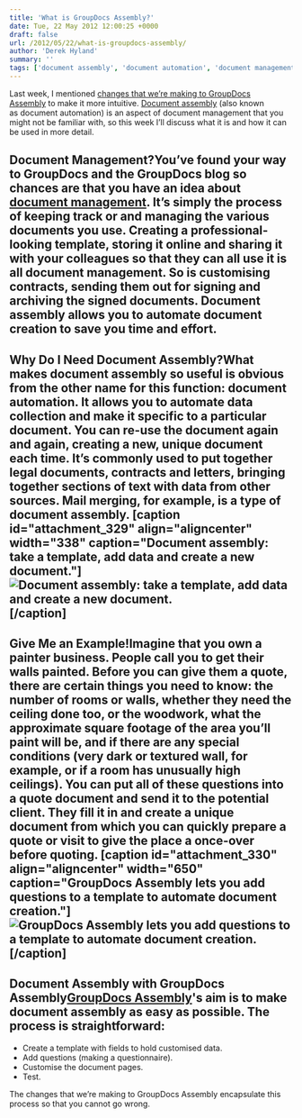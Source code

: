 ```yaml
---
title: 'What is GroupDocs Assembly?'
date: Tue, 22 May 2012 12:00:25 +0000
draft: false
url: /2012/05/22/what-is-groupdocs-assembly/
author: 'Derek Hyland'
summary: ''
tags: ['document assembly', 'document automation', 'document management', 'zArchive']
---
```


Last week, I mentioned [changes that we’re making to GroupDocs Assembly](https://blog.groupdocs.com/introducing-groupdocs-assemblys-new-look-and-feel) to make it more intuitive. [Document assembly](http://groupdocs.com/apps/assembly "document assembly") (also known as document automation) is an aspect of document management that you might not be familiar with, so this week I’ll discuss what it is and how it can be used in more detail.

## Document Management?You’ve found your way to GroupDocs and the GroupDocs blog so chances are that you have an idea about [document management](http://groupdocs.com/ "online document management"). It’s simply the process of keeping track or and managing the various documents you use. Creating a professional-looking template, storing it online and sharing it with your colleagues so that they can all use it is all document management. So is customising contracts, sending them out for signing and archiving the signed documents. Document assembly allows you to automate document creation to save you time and effort.

## Why Do I Need Document Assembly?What makes document assembly so useful is obvious from the other name for this function: document automation. It allows you to automate data collection and make it specific to a particular document. You can re-use the document again and again, creating a new, unique document each time. It’s commonly used to put together legal documents, contracts and letters, bringing together sections of text with data from other sources. Mail merging, for example, is a type of document assembly. \[caption id="attachment\_329" align="aligncenter" width="338" caption="Document assembly: take a template, add data and create a new document."\]![Document assembly: take a template, add data and create a new document.](https://blog.groupdocs.com/wp-content/uploads/sites/4/2012/05/assembly-diagram.png "Document assembly: take a template, add data and create a new document.")\[/caption\]

## Give Me an Example!Imagine that you own a painter business. People call you to get their walls painted. Before you can give them a quote, there are certain things you need to know: the number of rooms or walls, whether they need the ceiling done too, or the woodwork, what the approximate square footage of the area you’ll paint will be, and if there are any special conditions (very dark or textured wall, for example, or if a room has unusually high ceilings). You can put all of these questions into a quote document and send it to the potential client. They fill it in and create a unique document from which you can quickly prepare a quote or visit to give the place a once-over before quoting. \[caption id="attachment\_330" align="aligncenter" width="650" caption="GroupDocs Assembly lets you add questions to a template to automate document creation."\]![GroupDocs Assembly lets you add questions to a template to automate document creation.](https://blog.groupdocs.com/wp-content/uploads/sites/4/2012/05/document-sample.png "GroupDocs Assembly lets you add questions to a template to automate document creation.")\[/caption\]

## Document Assembly with GroupDocs Assembly[GroupDocs Assembly](http://groupdocs.com/apps/assembly)'s aim is to make document assembly as easy as possible. The process is straightforward:

*   Create a template with fields to hold customised data.
*   Add questions (making a questionnaire).
*   Customise the document pages.
*   Test.

The changes that we’re making to GroupDocs Assembly encapsulate this process so that you cannot go wrong.




